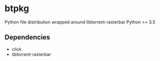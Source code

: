 # btpkg
Python file distribution wrapped around libtorrent-rasterbar
Python >= 3.5

## Dependencies
- click
- libtorrent-rasterbar
